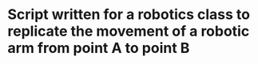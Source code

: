 # Script written for a robotics class to replicate the movement of a robotic arm from point A to point B
